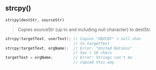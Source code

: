 

## strcpy()

`strcpy(destStr, sourceStr)`

> Copies sourceStr (up to and including null character) to destStr.	

```cpp
strcpy(targetText, userText); // Copies "UNICEF" + null char 
                              // to targetText 
strcpy(targetText, orgName);  // Error: "United Nations" 
                              // has > 10 chars
targetText = orgName;         // Error: Strings can't be 
                              // copied this way
```
